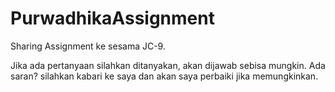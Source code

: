 # PurwadhikaAssignment

Sharing Assignment ke sesama JC-9.

Jika ada pertanyaan silahkan ditanyakan, akan dijawab sebisa mungkin.
Ada saran? silahkan kabari ke saya dan akan saya perbaiki jika memungkinkan.
